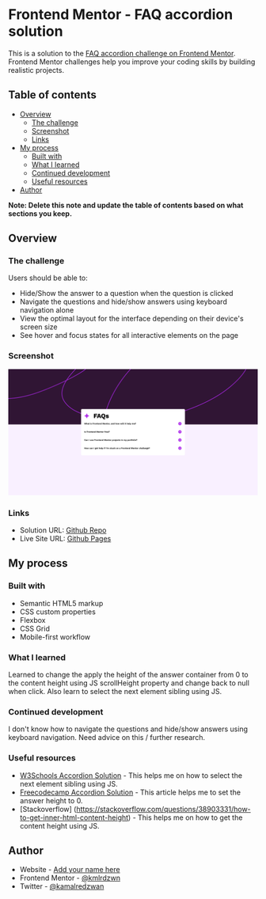 # Frontend Mentor - FAQ accordion solution

This is a solution to the [FAQ accordion challenge on Frontend Mentor](https://www.frontendmentor.io/challenges/faq-accordion-wyfFdeBwBz). Frontend Mentor challenges help you improve your coding skills by building realistic projects.

## Table of contents

- [Overview](#overview)
  - [The challenge](#the-challenge)
  - [Screenshot](#screenshot)
  - [Links](#links)
- [My process](#my-process)
  - [Built with](#built-with)
  - [What I learned](#what-i-learned)
  - [Continued development](#continued-development)
  - [Useful resources](#useful-resources)
- [Author](#author)

**Note: Delete this note and update the table of contents based on what sections you keep.**

## Overview

### The challenge

Users should be able to:

- Hide/Show the answer to a question when the question is clicked
- Navigate the questions and hide/show answers using keyboard navigation alone
- View the optimal layout for the interface depending on their device's screen size
- See hover and focus states for all interactive elements on the page

### Screenshot

![](./solution.png)

### Links

- Solution URL: [Github Repo](https://github.com/kamal-redzwan/04-frontendmentor-faq-accordion)
- Live Site URL: [Github Pages](https://kamal-redzwan.github.io/04-frontendmentor-faq-accordion/)

## My process

### Built with

- Semantic HTML5 markup
- CSS custom properties
- Flexbox
- CSS Grid
- Mobile-first workflow

### What I learned

Learned to change the apply the height of the answer container from 0 to the content height using JS scrollHeight property and change back to null when click.
Also learn to select the next element sibling using JS.

### Continued development

I don't know how to navigate the questions and hide/show answers using keyboard navigation. Need advice on this / further research.

### Useful resources

- [W3Schools Accordion Solution](https://www.w3schools.com/howto/howto_js_accordion.asp) - This helps me on how to select the next element sibling using JS.
- [Freecodecamp Accordion Solution](https://www.freecodecamp.org/news/build-an-accordion-menu-using-html-css-and-javascript/) - This article helps me to set the answer height to 0.
- [Stackoverflow] (https://stackoverflow.com/questions/38903331/how-to-get-inner-html-content-height) - This helps me on how to get the content height using JS.

## Author

- Website - [Add your name here](https://www.kamalredzwan.com)
- Frontend Mentor - [@kmlrdzwn](https://www.frontendmentor.io/profile/kmlrdzwn)
- Twitter - [@kamalredzwan](https://www.twitter.com/kamalredzwan)
